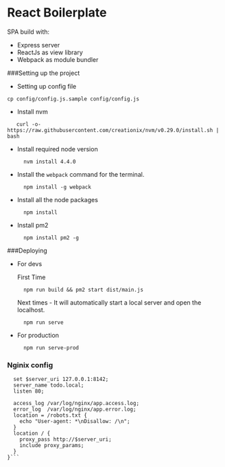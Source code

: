 # React Boilerplate

SPA build with:
* Express server
* ReactJs as view library
* Webpack as module bundler

###Setting up the project

* Setting up config file
```
cp config/config.js.sample config/config.js
```

* Install nvm
 ```
    curl -o- https://raw.githubusercontent.com/creationix/nvm/v0.29.0/install.sh | bash
 ```

* Install required node version
  ```
    nvm install 4.4.0
  ```

* Install the `webpack` command for the terminal.
  ```
    npm install -g webpack
  ```

* Install all the node packages
  ```
    npm install
  ```

* Install pm2
  ```
    npm install pm2 -g
  ```

###Deploying

* For devs

  First Time
  ```
    npm run build && pm2 start dist/main.js
  ```

  Next times -  It will automatically start a local server and open the localhost.
  ```
    npm run serve
  ```

* For production
  ```
    npm run serve-prod
  ```

### Nginix config

```server {
  set $server_uri 127.0.0.1:8142;
  server_name todo.local;
  listen 80;

  access_log /var/log/nginx/app.access.log;
  error_log  /var/log/nginx/app.error.log;
  location = /robots.txt {
    echo "User-agent: *\nDisallow: /\n";
  }
  location / {
    proxy_pass http://$server_uri;
    include proxy_params;
  }
}```
